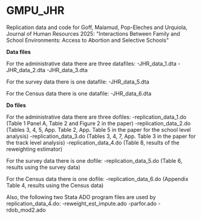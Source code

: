 # GMPU_JHR
Replication data and code for Goff, Malamud, Pop-Eleches and Urquiola, Journal of Human Resources 2025: "Interactions Between Family and School Environments: Access to Abortion and Selective Schools"

**Data files**

For the administrative data there are three datafiles:
-JHR_data_1.dta
-JHR_data_2.dta
-JHR_data_3.dta

For the survey data there is one datafile:
-JHR_data_5.dta

For the Census data there is one datafile:
-JHR_data_6.dta

**Do files**
	
For the administrative data there are three dofiles:
-replication_data_1.do (Table 1 Panel A, Table 2 and Figure 2 in the paper)
-replication_data_2.do (Tables 3, 4, 5, App. Table 2, App. Table 5 in the paper for the school level analysis)
-replication_data_3.do (Tables 3, 4, 7, App. Table 3 in the paper for the track level analysis)
-replication_data_4.do (Table 8, results of the reweighting estimator)

For the survey data there is one dofile:
-replication_data_5.do (Table 6, results using the survey data)

For the Census data there is one dofile:
-replication_data_6.do (Appendix Table 4, results using the Census data)

Also, the following two Stata ADO program files are used by replication_data_4.do:
-reweight_est_impute.ado
-parfor.ado
-rdob_mod2.ado

